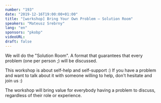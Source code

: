 ```yaml
---
number: "193"
date: "2019-12-16T19:00:00+01:00"
title: "[workshop] Bring Your Own Problem — Solution Room"
speakers: "Mateusz Srebrny"
lang: "en"
sponsors: "pkobp"
videoURL: 
draft: false
---
```


We will do the "Solution Room". A format that guarantees that every problem (one per person ;) will be discussed.

This workshop is about self-help and self-support :) If you have a problem and want to talk about it with someone willing to help, don't hesitate and join us :)

The workshop will bring value for everybody having a problem to discuss, regardless of their role or experience.
